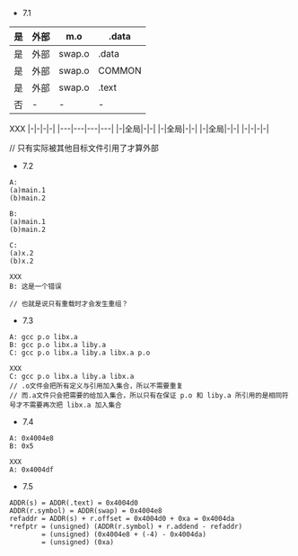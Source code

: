 - 7.1

|是|外部|m.o|.data|
|---|---|---|---|
|是|外部|swap.o|.data|
|是|外部|swap.o|COMMON|
|是|外部|swap.o|.text|
|否|-|-|-|

XXX
|-|-|-|-|
|---|---|---|---|
|-|全局|-|-|
|-|全局|-|-|
|-|全局|-|-|
|-|-|-|-|

// 只有实际被其他目标文件引用了才算外部

- 7.2
```
A:
(a)main.1
(b)main.2

B:
(a)main.1
(b)main.2

C:
(a)x.2
(b)x.2

XXX
B: 这是一个错误

// 也就是说只有重载时才会发生重组？
```

- 7.3
```
A: gcc p.o libx.a
B: gcc p.o libx.a liby.a
C: gcc p.o libx.a liby.a libx.a p.o

XXX
C: gcc p.o libx.a liby.a libx.a
// .o文件会把所有定义与引用加入集合，所以不需要重复
// 而.a文件只会把需要的给加入集合，所以只有在保证 p.o 和 liby.a 所引用的是相同符号才不需要再次把 libx.a 加入集合
```

- 7.4
```
A: 0x4004e8
B: 0x5

XXX
A: 0x4004df
```

- 7.5
```
ADDR(s) = ADDR(.text) = 0x4004d0
ADDR(r.symbol) = ADDR(swap) = 0x4004e8
refaddr = ADDR(s) + r.offset = 0x4004d0 + 0xa = 0x4004da
*refptr = (unsigned) (ADDR(r.symbol) + r.addend - refaddr)
        = (unsigned) (0x4004e8 + (-4) - 0x4004da)
        = (unsigned) (0xa)
```